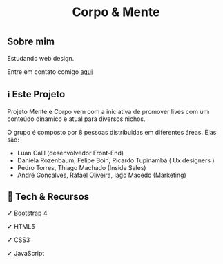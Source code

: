 <h1 align="center"> Corpo & Mente <h1>

## Sobre mim

Estudando web design.

Entre em contato comigo [aqui](https://www.linkedin.com/in/luancalil/)

## ℹ Este Projeto

Projeto Mente e Corpo vem com a iniciativa de promover lives com um conteúdo dinamico e atual para diversos nichos.

O grupo é composto por 8 pessoas distribuidas em diferentes áreas. Elas são:

- Luan Calil (desenvolvedor Front-End)
- Daniela Rozenbaum, Felipe Boin, Ricardo Tupinambá ( Ux designers )
- Pedro Torres, Thiago Machado (Inside Sales)
- André Gonçalves, Rafael Oliveira, Iago Macedo (Marketing)

## 🚀 Tech & Recursos
✔ [Bootstrap 4](https://getbootstrap.com/)

✔ HTML5

✔ CSS3

✔ JavaScript
